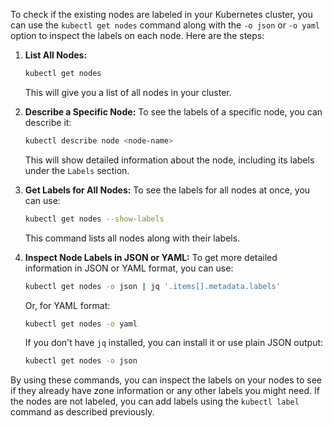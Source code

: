 To check if the existing nodes are labeled in your Kubernetes cluster, you can use the `kubectl get nodes` command along with the `-o json` or `-o yaml` option to inspect the labels on each node. Here are the steps:

1. **List All Nodes:**
   ```bash
   kubectl get nodes
   ```

   This will give you a list of all nodes in your cluster.

2. **Describe a Specific Node:**
   To see the labels of a specific node, you can describe it:
   ```bash
   kubectl describe node <node-name>
   ```

   This will show detailed information about the node, including its labels under the `Labels` section.

3. **Get Labels for All Nodes:**
   To see the labels for all nodes at once, you can use:
   ```bash
   kubectl get nodes --show-labels
   ```

   This command lists all nodes along with their labels.

4. **Inspect Node Labels in JSON or YAML:**
   To get more detailed information in JSON or YAML format, you can use:
   ```bash
   kubectl get nodes -o json | jq '.items[].metadata.labels'
   ```

   Or, for YAML format:
   ```bash
   kubectl get nodes -o yaml
   ```

   If you don't have `jq` installed, you can install it or use plain JSON output:
   ```bash
   kubectl get nodes -o json
   ```

By using these commands, you can inspect the labels on your nodes to see if they already have zone information or any other labels you might need. If the nodes are not labeled, you can add labels using the `kubectl label` command as described previously.
